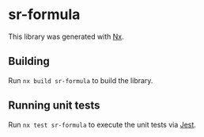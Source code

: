 # sr-formula

This library was generated with [Nx](https://nx.dev).

## Building

Run `nx build sr-formula` to build the library.

## Running unit tests

Run `nx test sr-formula` to execute the unit tests via [Jest](https://jestjs.io).
